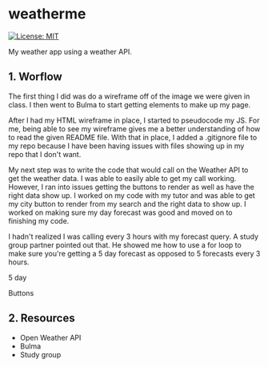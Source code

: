 # weatherme

[![License: MIT](https://img.shields.io/badge/License-MIT-yellow.svg)](https://opensource.org/licenses/MIT)

My weather app using a weather API.

## 1. Worflow

The first thing I did was do a wireframe off of the image we were given in class. I then went to Bulma to start getting elements to make up my page.

After I had my HTML wireframe in place, I started to pseudocode my JS. For me, being able to see my wireframe gives me a better understanding of how to read the given README file. With that in place, I added a .gitignore file to my repo because I have been having issues with files showing up in my repo that I don't want.

My next step was to write the code that would call on the Weather API to get the weather data. I was able to easily able to get my call working. However, I ran into issues getting the buttons to render as well as have the right data show up. I worked on my code with my tutor and was able to get my city button to render from my search and the right data to show up. I worked on making sure my day forecast was good and moved on to finishing my code.

I hadn't realized I was calling every 3 hours with my forecast query. A study group partner pointed out that. He showed me how to use a for loop to make sure you're getting a 5 day forecast as opposed to 5 forecasts every 3 hours.

5 day

Buttons

## 2. Resources

- Open Weather API
- Bulma
- Study group
